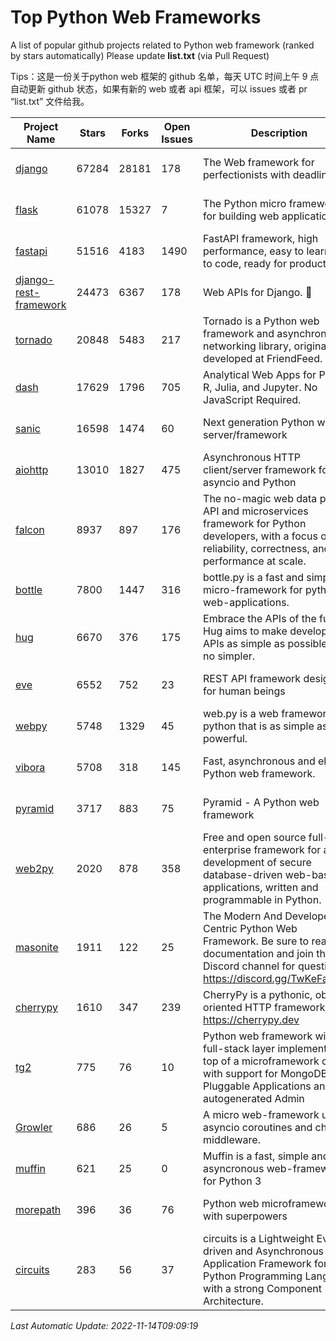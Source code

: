 # Top Python Web Frameworks
A list of popular github projects related to Python web framework (ranked by stars automatically)
Please update **list.txt** (via Pull Request)

Tips：这是一份关于python web 框架的 github 名单，每天 UTC 时间上午 9 点自动更新 github 状态，如果有新的 web 或者 api 框架，可以 issues 或者 pr “list.txt” 文件给我。

| Project Name | Stars | Forks | Open Issues | Description | Last Commit |
| ------------ | ----- | ----- | ----------- | ----------- | ----------- |
| [django](https://github.com/django/django) | 67284 | 28181 | 178 | The Web framework for perfectionists with deadlines. | 2022-11-14 08:05:32 |
| [flask](https://github.com/pallets/flask) | 61078 | 15327 | 7 | The Python micro framework for building web applications. | 2022-10-30 14:55:51 |
| [fastapi](https://github.com/tiangolo/fastapi) | 51516 | 4183 | 1490 | FastAPI framework, high performance, easy to learn, fast to code, ready for production | 2022-11-13 22:07:03 |
| [django-rest-framework](https://github.com/encode/django-rest-framework) | 24473 | 6367 | 178 | Web APIs for Django. 🎸 | 2022-11-10 10:31:06 |
| [tornado](https://github.com/tornadoweb/tornado) | 20848 | 5483 | 217 | Tornado is a Python web framework and asynchronous networking library, originally developed at FriendFeed. | 2022-10-15 15:40:46 |
| [dash](https://github.com/plotly/dash) | 17629 | 1796 | 705 | Analytical Web Apps for Python, R, Julia, and Jupyter. No JavaScript Required. | 2022-11-07 15:13:24 |
| [sanic](https://github.com/sanic-org/sanic) | 16598 | 1474 | 60 | Next generation Python web server/framework | Build fast. Run fast. | 2022-11-13 13:32:04 |
| [aiohttp](https://github.com/aio-libs/aiohttp) | 13010 | 1827 | 475 | Asynchronous HTTP client/server framework for asyncio and Python | 2022-11-10 19:27:48 |
| [falcon](https://github.com/falconry/falcon) | 8937 | 897 | 176 | The no-magic web data plane API and microservices framework for Python developers, with a focus on reliability, correctness, and performance at scale. | 2022-11-05 09:05:32 |
| [bottle](https://github.com/bottlepy/bottle) | 7800 | 1447 | 316 | bottle.py is a fast and simple micro-framework for python web-applications. | 2022-09-05 15:24:52 |
| [hug](https://github.com/hugapi/hug) | 6670 | 376 | 175 | Embrace the APIs of the future. Hug aims to make developing APIs as simple as possible, but no simpler. | 2020-08-10 05:07:26 |
| [eve](https://github.com/pyeve/eve) | 6552 | 752 | 23 | REST API framework designed for human beings | 2022-11-10 09:54:26 |
| [webpy](https://github.com/webpy/webpy) | 5748 | 1329 | 45 | web.py is a web framework for python that is as simple as it is powerful.  | 2022-10-13 07:40:02 |
| [vibora](https://github.com/vibora-io/vibora) | 5708 | 318 | 145 | Fast, asynchronous and elegant Python web framework. | 2019-02-11 10:54:12 |
| [pyramid](https://github.com/Pylons/pyramid) | 3717 | 883 | 75 | Pyramid - A Python web framework | 2022-09-29 23:22:56 |
| [web2py](https://github.com/web2py/web2py) | 2020 | 878 | 358 | Free and open source full-stack enterprise framework for agile development of secure database-driven web-based applications, written and programmable in Python. | 2022-11-08 16:51:36 |
| [masonite](https://github.com/MasoniteFramework/masonite) | 1911 | 122 | 25 | The Modern And Developer Centric Python Web Framework. Be sure to read the documentation and join the Discord channel for questions: https://discord.gg/TwKeFahmPZ | 2022-11-05 01:29:29 |
| [cherrypy](https://github.com/cherrypy/cherrypy) | 1610 | 347 | 239 | CherryPy is a pythonic, object-oriented HTTP framework.      https://cherrypy.dev | 2022-07-17 20:36:25 |
| [tg2](https://github.com/TurboGears/tg2) | 775 | 76 | 10 | Python web framework with full-stack layer implemented on top of a microframework core with support for MongoDB, Pluggable Applications and autogenerated Admin | 2022-10-29 17:51:33 |
| [Growler](https://github.com/pyGrowler/Growler) | 686 | 26 | 5 | A micro web-framework using asyncio coroutines and chained middleware. | 2020-03-08 07:51:41 |
| [muffin](https://github.com/klen/muffin) | 621 | 25 | 0 | Muffin is a fast, simple and asyncronous web-framework for Python 3 | 2022-08-12 08:22:55 |
| [morepath](https://github.com/morepath/morepath) | 396 | 36 | 76 | Python web microframework with superpowers | 2022-05-29 18:09:39 |
| [circuits](https://github.com/circuits/circuits) | 283 | 56 | 37 | circuits is a Lightweight Event driven and Asynchronous Application Framework for the Python Programming Language with a strong Component Architecture. | 2021-11-04 22:25:25 |

*Last Automatic Update: 2022-11-14T09:09:19*